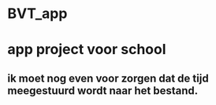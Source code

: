 # BVT_app
<h1> app project voor school </h1>

<h2>ik moet nog even voor zorgen dat de tijd meegestuurd wordt naar het bestand.</h2>
